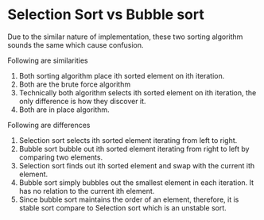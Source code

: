# Selection Sort vs Bubble sort
Due to the similar nature of implementation, these two sorting algorithm sounds the same which cause confusion.

Following are similarities
1. Both sorting algorithm place ith sorted element on ith iteration.
2. Both are the brute force algorithm
3. Technically both algorithm selects ith sorted element on ith iteration, the only difference is how they discover it.
4. Both are in place algorithm.

Following are differences
1. Selection sort selects ith sorted element iterating from left to right.
2. Bubble sort bubble out ith sorted element iterating from right to left by comparing two elements.
3. Selection sort finds out ith sorted element and swap with the current ith element.
4. Bubble sort simply bubbles out the smallest element in each iteration. It has no relation to the current ith element.
5. Since bubble sort maintains the order of an element, therefore, it is stable sort compare to Selection sort which is an unstable sort.